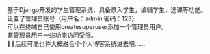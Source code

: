 基于Django开发的学生管理系统，具备录入学生，编辑学生，选课等功能。  
设置了管理员账号（用户名：admin 密码：123）  
可以在终端自己使用createsuperuser添加一个管理员用户。  
非管理员用户一些功能访问受限。  
😮‍💨后续可能也许大概融合个个人博客系统进去吧......

